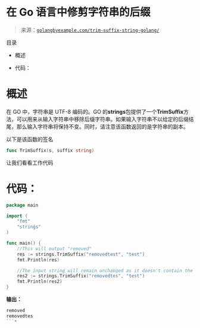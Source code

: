 <!--yml

类别：未分类

日期：2024-10-13 06:12:40

-->

# 在 Go 语言中修剪字符串的后缀

> 来源：[`golangbyexample.com/trim-suffix-string-golang/`](https://golangbyexample.com/trim-suffix-string-golang/)

目录

+   概述

+   代码：

# **概述**

在 GO 中，字符串是 UTF-8 编码的。GO 的**strings**包提供了一个**TrimSuffix**方法，可以用来从输入字符串中移除后缀字符串。如果输入字符串不以给定的后缀结尾，那么输入字符串将保持不变。同时，请注意该函数返回的是字符串的副本。

以下是该函数的签名

```go
func TrimSuffix(s, suffix string)
```

让我们看看工作代码

# **代码：**

```go
package main

import (
    "fmt"
    "strings"
)

func main() {
    //This will output "removed"
    res := strings.TrimSuffix("removedtest", "test")
    fmt.Println(res)

    //The input string will remain unchanged as it doesn't contain the test as suffix
    res2 := strings.TrimSuffix("removedtes", "test")
    fmt.Println(res2)
}
```

**输出：**

```go
removed
removedtes
```*
